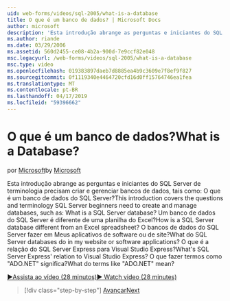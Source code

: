 ```yaml
---
uid: web-forms/videos/sql-2005/what-is-a-database
title: O que é um banco de dados? | Microsoft Docs
author: microsoft
description: 'Esta introdução abrange as perguntas e iniciantes do SQL Server de terminologia precisam criar e gerenciar bancos de dados, tais como: O que é um banco de dados do SQL Server? Como...'
ms.author: riande
ms.date: 03/29/2006
ms.assetid: 560d2455-ce08-4b2a-900d-7e9ccf82e048
msc.legacyurl: /web-forms/videos/sql-2005/what-is-a-database
msc.type: video
ms.openlocfilehash: 019383897daeb7d8885ea4b9c3609e7f8ef9f827
ms.sourcegitcommit: 0f1119340e4464720cfd16d0ff15764746ea1fea
ms.translationtype: MT
ms.contentlocale: pt-BR
ms.lasthandoff: 04/17/2019
ms.locfileid: "59396662"
---
```

# <a name="what-is-a-database"></a><span data-ttu-id="8ca7a-105">O que é um banco de dados?</span><span class="sxs-lookup"><span data-stu-id="8ca7a-105">What is a Database?</span></span>

<span data-ttu-id="8ca7a-106">por [Microsoft](https://github.com/microsoft)</span><span class="sxs-lookup"><span data-stu-id="8ca7a-106">by [Microsoft](https://github.com/microsoft)</span></span>

<span data-ttu-id="8ca7a-107">Esta introdução abrange as perguntas e iniciantes do SQL Server de terminologia precisam criar e gerenciar bancos de dados, tais como: O que é um banco de dados do SQL Server?</span><span class="sxs-lookup"><span data-stu-id="8ca7a-107">This introduction covers the questions and terminology SQL Server beginners need to create and manage databases, such as: What is a SQL Server database?</span></span> <span data-ttu-id="8ca7a-108">Um banco de dados do SQL Server é diferente de uma planilha do Excel?</span><span class="sxs-lookup"><span data-stu-id="8ca7a-108">How is a SQL Server database different from an Excel spreadsheet?</span></span> <span data-ttu-id="8ca7a-109">O bancos de dados do SQL Server fazer em Meus aplicativos de software ou de site?</span><span class="sxs-lookup"><span data-stu-id="8ca7a-109">What do SQL Server databases do in my website or software applications?</span></span> <span data-ttu-id="8ca7a-110">O que é a relação do SQL Server Express para Visual Studio Express?</span><span class="sxs-lookup"><span data-stu-id="8ca7a-110">What's SQL Server Express' relation to Visual Studio Express?</span></span> <span data-ttu-id="8ca7a-111">O que fazer termos como "ADO.NET" significa?</span><span class="sxs-lookup"><span data-stu-id="8ca7a-111">What do terms like "ADO.NET" mean?</span></span>

[<span data-ttu-id="8ca7a-112">&#9654;Assista ao vídeo (28 minutos)</span><span class="sxs-lookup"><span data-stu-id="8ca7a-112">&#9654; Watch video (28 minutes)</span></span>](https://channel9.msdn.com/Blogs/ASP-NET-Site-Videos/what-is-a-database)

> [!div class="step-by-step"]
> [<span data-ttu-id="8ca7a-113">Avançar</span><span class="sxs-lookup"><span data-stu-id="8ca7a-113">Next</span></span>](understanding-database-tables-and-records.md)
